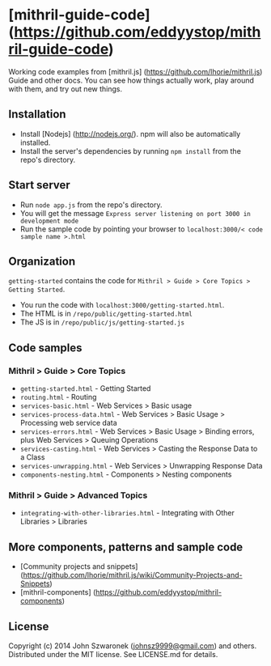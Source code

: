 # [mithril-guide-code] (https://github.com/eddyystop/mithril-guide-code)

Working code examples from 
[mithril.js] (https://github.com/lhorie/mithril.js) Guide and other docs.
You can see how things actually work, play around with them, 
and try out new things.

## Installation

* Install [Nodejs] (http://nodejs.org/). 
npm will also be automatically installed.
* Install the server's dependencies by running ```npm install``` 
from the repo's directory.

## Start server

* Run ```node app.js``` from the repo's directory.
* You will get the message 
```Express server listening on port 3000 in development mode```
* Run the sample code by pointing your browser to 
```localhost:3000/< code sample name >.html```

## Organization

```getting-started``` contains the code for 
```Mithril > Guide > Core Topics > Getting Started```.
 
* You run the code with ```localhost:3000/getting-started.html```.
* The HTML is in ```/repo/public/getting-started.html```
* The JS is in ```/repo/public/js/getting-started.js```

## Code samples

### Mithril > Guide > Core Topics 

* ```getting-started.html``` - Getting Started
* ```routing.html``` - Routing
* ```services-basic.html``` - Web Services > Basic usage
* ```services-process-data.html``` - Web Services > Basic Usage > Processing web service data
* ```services-errors.html``` - Web Services > Basic Usage > Binding errors, plus Web Services > Queuing Operations
* ```services-casting.html``` - Web Services > Casting the Response Data to a Class
* ```services-unwrapping.html``` - Web Services > Unwrapping Response Data
* ```components-nesting.html``` - Components > Nesting components

### Mithril > Guide > Advanced Topics 

* ```integrating-with-other-libraries.html``` - Integrating with Other Libraries > Libraries

## More components, patterns and sample code

* [Community projects and snippets] 
(https://github.com/lhorie/mithril.js/wiki/Community-Projects-and-Snippets) 
* [mithril-components] (https://github.com/eddyystop/mithril-components)

## License
Copyright (c) 2014 John Szwaronek (<johnsz9999@gmail.com>) and others.
Distributed under the MIT license. See LICENSE.md for details.